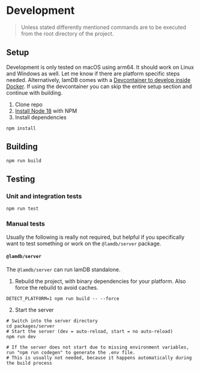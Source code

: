 # Development

> Unless stated differently mentioned commands are to be executed from the root directory of the project.

## Setup

Development is only tested on macOS using arm64. It should work on Linux and Windows as well. Let me know if there are platform specific steps needed. Alternatively, lamDB comes with a [Devcontainer to develop inside Docker](https://code.visualstudio.com/docs/devcontainers/containers). If using the devcontainer you can skip the entire setup section and continue with building.

1. Clone repo
2. [Install Node 18](https://github.com/nvm-sh/nvm) with NPM
3. Install dependencies

```shell
npm install
```

## Building

```shell
npm run build
```

## Testing

### Unit and integration tests

```shell
npm run test
```

### Manual tests

Usually the following is really not required, but helpful if you specifically want to test something or work on the `@lamdb/server` package.

#### `@lamdb/server`

The `@lamdb/server` can run lamDB standalone.

1. Rebuild the project, with binary dependencies for your platform. Also force the rebuild to avoid caches.

```shell
DETECT_PLATFORM=1 npm run build -- --force
```

2. Start the server

```shell
# Switch into the server directory
cd packages/server
# Start the server (dev = auto-reload, start = no auto-reload)
npm run dev

# If the server does not start due to missing environment variables, run "npm run codegen" to generate the .env file.
# This is usually not needed, because it happens automatically during the build process
```
